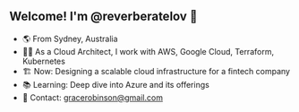 ## Welcome! I'm @reverberatelov 👋

- 🌎 From Sydney, Australia
- 👷‍♀️ As a Cloud Architect, I work with AWS, Google Cloud, Terraform, Kubernetes
- 🏗️ Now: Designing a scalable cloud infrastructure for a fintech company
- 📚 Learning: Deep dive into Azure and its offerings
- 📧 Contact: gracerobinson@gmail.com
